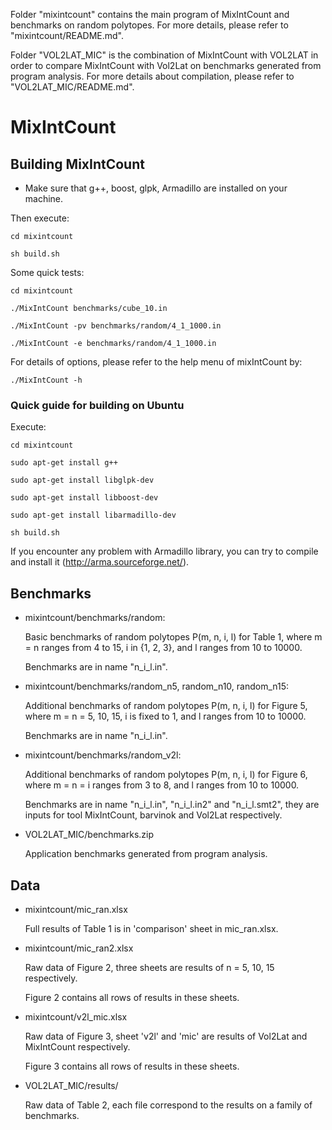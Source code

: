 
Folder "mixintcount" contains the main program of MixIntCount and benchmarks on random polytopes. For more details, please refer to "mixintcount/README.md".



Folder "VOL2LAT_MIC" is the combination of MixIntCount with VOL2LAT in order to compare MixIntCount with Vol2Lat on benchmarks generated from program analysis. For more details about compilation, please refer to "VOL2LAT_MIC/README.md".





# MixIntCount



## Building MixIntCount

* Make sure that g++, boost, glpk, Armadillo are installed on your machine.

Then execute: 

	cd mixintcount

	sh build.sh



Some quick tests:

	cd mixintcount

	./MixIntCount benchmarks/cube_10.in

	./MixIntCount -pv benchmarks/random/4_1_1000.in

	./MixIntCount -e benchmarks/random/4_1_1000.in



For details of options, please refer to the help menu of mixIntCount by:

	./MixIntCount -h





### Quick guide for building on Ubuntu



Execute:

	cd mixintcount

	sudo apt-get install g++

	sudo apt-get install libglpk-dev

	sudo apt-get install libboost-dev

	sudo apt-get install libarmadillo-dev

	sh build.sh

	

If you encounter any problem with Armadillo library, you can try to compile and install it (http://arma.sourceforge.net/).






## Benchmarks



* mixintcount/benchmarks/random:

	Basic benchmarks of random polytopes P(m, n, i, l) for Table 1, where m = n ranges from 4 to 15, i in {1, 2, 3}, and l ranges from 10 to 10000.

	Benchmarks are in name "n_i_l.in".



* mixintcount/benchmarks/random_n5, random_n10, random_n15:

	Additional benchmarks of random polytopes P(m, n, i, l) for Figure 5, where m = n = 5, 10, 15, i is fixed to 1, and l ranges from 10 to 10000.

	Benchmarks are in name "n_i_l.in".



* mixintcount/benchmarks/random_v2l:

	Additional benchmarks of random polytopes P(m, n, i, l) for Figure 6, where m = n = i ranges from 3 to 8, and l ranges from 10 to 10000.

	Benchmarks are in name "n_i_l.in", "n_i_l.in2" and "n_i_l.smt2", they are inputs for tool MixIntCount, barvinok and Vol2Lat respectively.


* VOL2LAT_MIC/benchmarks.zip

	Application benchmarks generated from program analysis.




## Data



* mixintcount/mic_ran.xlsx

	Full results of Table 1 is in 'comparison' sheet in mic_ran.xlsx.

	

* mixintcount/mic_ran2.xlsx

	Raw data of Figure 2, three sheets are results of n = 5, 10, 15 respectively.

	Figure 2 contains all rows of results in these sheets.

	

* mixintcount/v2l_mic.xlsx

	Raw data of Figure 3, sheet 'v2l' and 'mic' are results of Vol2Lat and MixIntCount respectively.

	Figure 3 contains all rows of results in these sheets.


* VOL2LAT_MIC/results/

	
	Raw data of Table 2, each file correspond to the results on a family of benchmarks.





